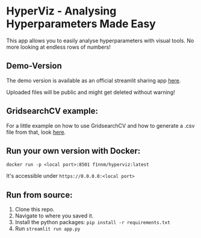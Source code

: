 # HyperViz - Analysing Hyperparameters Made Easy

This app allows you to easily analyse hyperparameters with visual tools. No more looking at endless rows of numbers!

## Demo-Version
The demo version is available as an official streamlit sharing app [here](https://hyperviz.mfinn.de). 

Uploaded files will be public and might get deleted without warning!

## GridsearchCV example:

For a little example on how to use GridsearchCV and how to generate a .csv file from that, look [here](https://github.com/F1nnM/HyperViz/blob/main/example_titanic_rf.py).

## Run your own version with Docker:
```
docker run -p <local port>:8501 f1nnm/hyperviz:latest
```
It's accessible under `https://0.0.0.0:<local port>`

## Run from source:
1. Clone this repo.
2. Navigate to where you saved it.
3. Install the python packages: `pip install -r requirements.txt`
4. Run `streamlit run app.py`
